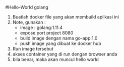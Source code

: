 #Hello-World golang

1. Buatlah docker file yang akan membuild aplikasi ini
2. Note, gunakan :
    - image : golang:1.11.4
    - expose port project 8080
    - build image dengan nama go-app:1.0
    - push image yang dibuat ke docker hub
3. Run image tersebut
4. akses container yang di run dengan browser anda
5. bila benar, maka akan muncul hello world
